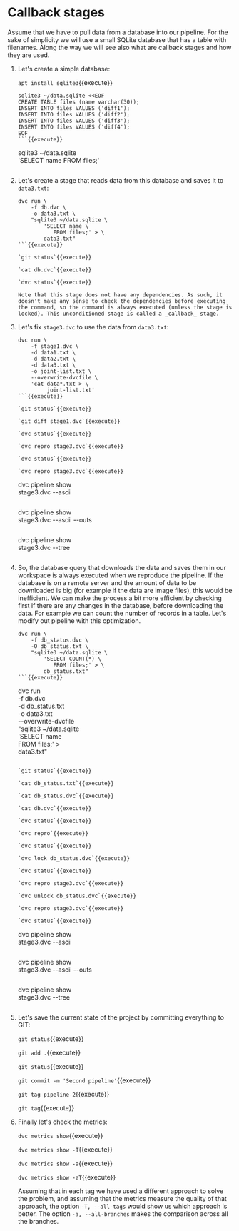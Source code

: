 # Callback stages

Assume that we have to pull data from a database into our
pipeline. For the sake of simplicity we will use a small SQLite
database that has a table with filenames. Along the way we will see
also what are callback stages and how they are used.

1. Let's create a simple database:

   `apt install sqlite3`{{execute}}
   
   ```
   sqlite3 ~/data.sqlite <<EOF
   CREATE TABLE files (name varchar(30));
   INSERT INTO files VALUES ('diff1');
   INSERT INTO files VALUES ('diff2');
   INSERT INTO files VALUES ('diff3');
   INSERT INTO files VALUES ('diff4');
   EOF
   ```{{execute}}
   
   ```
   sqlite3 ~/data.sqlite \
       'SELECT name FROM files;'
   ```{{execute}}
   
2. Let's create a stage that reads data from this database and saves
   it to `data3.txt`:

   ```
   dvc run \
       -f db.dvc \
       -o data3.txt \
       "sqlite3 ~/data.sqlite \
           'SELECT name \
              FROM files;' > \
           data3.txt"
   ```{{execute}}
   
   `git status`{{execute}}
   
   `cat db.dvc`{{execute}}
   
   `dvc status`{{execute}}
   
   Note that this stage does not have any dependencies. As such, it
   doesn't make any sense to check the dependencies before executing
   the command, so the command is always executed (unless the stage is
   locked). This unconditioned stage is called a _callback_ stage.
   
3. Let's fix `stage3.dvc` to use the data from `data3.txt`:

   ```
   dvc run \
       -f stage1.dvc \
       -d data1.txt \
       -d data2.txt \
       -d data3.txt \
       -o joint-list.txt \
       --overwrite-dvcfile \
       'cat data*.txt > \
            joint-list.txt'
   ```{{execute}} 
   
   `git status`{{execute}}
   
   `git diff stage1.dvc`{{execute}}
   
   `dvc status`{{execute}}
   
   `dvc repro stage3.dvc`{{execute}}
   
   `dvc status`{{execute}}

   `dvc repro stage3.dvc`{{execute}}
   
   ```
   dvc pipeline show \
       stage3.dvc --ascii
   ```{{execute}}
   
   ```
   dvc pipeline show \
       stage3.dvc --ascii --outs
   ```{{execute}}
   
   ```
   dvc pipeline show \
       stage3.dvc --tree
   ```{{execute}}
   
4. So, the database query that downloads the data and saves them in
   our workspace is always executed when we reproduce the pipeline.
   If the database is on a remote server and the amount of data to be
   downloaded is big (for example if the data are image files), this
   would be inefficient. We can make the process a bit more efficient
   by checking first if there are any changes in the database, before
   downloading the data. For example we can count the number of
   records in a table. Let's modify out pipeline with this
   optimization.

   ```
   dvc run \
       -f db_status.dvc \
       -O db_status.txt \
       "sqlite3 ~/data.sqlite \
           'SELECT COUNT(*) \
              FROM files;' > \
           db_status.txt"
   ```{{execute}}

   ```
   dvc run \
       -f db.dvc \
       -d db_status.txt \
       -o data3.txt \
       --overwrite-dvcfile \
       "sqlite3 ~/data.sqlite \
           'SELECT name \
              FROM files;' > \
           data3.txt"
   ```{{execute}}

   `git status`{{execute}}
   
   `cat db_status.txt`{{execute}}
   
   `cat db_status.dvc`{{execute}}
   
   `cat db.dvc`{{execute}}
   
   `dvc status`{{execute}}
   
   `dvc repro`{{execute}}
   
   `dvc status`{{execute}}
   
   `dvc lock db_status.dvc`{{execute}}
   
   `dvc status`{{execute}}
   
   `dvc repro stage3.dvc`{{execute}}
   
   `dvc unlock db_status.dvc`{{execute}}
   
   `dvc repro stage3.dvc`{{execute}}
   
   `dvc status`{{execute}}
   
   ```
   dvc pipeline show \
       stage3.dvc --ascii
   ```{{execute}}
   
   ```
   dvc pipeline show \
       stage3.dvc --ascii --outs
   ```{{execute}}
   
   ```
   dvc pipeline show \
       stage3.dvc --tree
   ```{{execute}}

5. Let's save the current state of the project by committing
   everything to GIT:

   `git status`{{execute}}
   
   `git add .`{{execute}}
   
   `git status`{{execute}}
   
   `git commit -m 'Second pipeline'`{{execute}}
   
   `git tag pipeline-2`{{execute}}
   
   `git tag`{{execute}}

6. Finally let's check the metrics:

   `dvc metrics show`{{execute}}

   `dvc metrics show -T`{{execute}}

   `dvc metrics show -a`{{execute}}

   `dvc metrics show -aT`{{execute}}
   
   Assuming that in each tag we have used a different approach to
   solve the problem, and assuming that the metrics measure the
   quality of that approach, the option `-T, --all-tags` would show us
   which approach is better. The option `-a, --all-branches` makes the
   comparison across all the branches.
